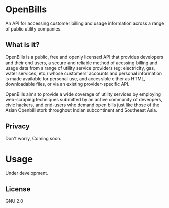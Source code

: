OpenBills
===

An API for accessing customer billing and usage information across a range of public utility companies.


What is it?
---
OpenBills is a public, free and openly licensed API that provides developers and their end users, a secure and reliable method of acessing billing and usage data from a range of utility service providers (eg: electricity, gas, water services, etc.) whose customers' accounts and personal information is made available for personal use, and accessible either as HTML, downloadable files, or via an existing provider-specific API.

OpenBills aims to provide a wide coverage of utility services by employing web-scraping techniques submitted by an active community of deveopers, civic hackers, and end-users who demand open bills just like those of the Asian Openbill stork throughout Indian subcontinent and Southeast Asia.


Privacy
---

Don't worry, Coming soon.


Usage
===

Under development.


License
---
GNU 2.0